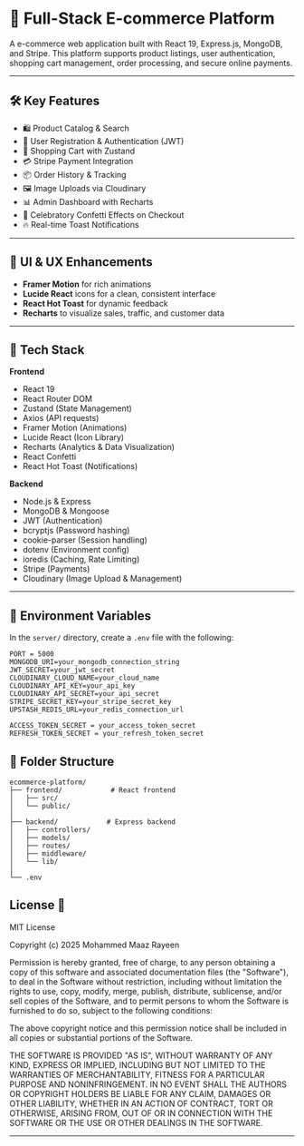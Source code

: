 # 🛒 Full-Stack E-commerce Platform

A e-commerce web application built with React 19, Express.js, MongoDB, and Stripe. This platform supports product listings, user authentication, shopping cart management, order processing, and secure online payments.

---

## 🛠️ Key Features

- 🛍️ Product Catalog & Search
- 👥 User Registration & Authentication (JWT)
- 🛒 Shopping Cart with Zustand
- 💳 Stripe Payment Integration
- 📦 Order History & Tracking
- 🖼️ Image Uploads via Cloudinary
- 📊 Admin Dashboard with Recharts
- 🎉 Celebratory Confetti Effects on Checkout
- 🔥 Real-time Toast Notifications

---

## 🧩 UI & UX Enhancements

- **Framer Motion** for rich animations  
- **Lucide React** icons for a clean, consistent interface  
- **React Hot Toast** for dynamic feedback  
- **Recharts** to visualize sales, traffic, and customer data

---

## 🚀 Tech Stack

**Frontend**  
- React 19  
- React Router DOM  
- Zustand (State Management)  
- Axios (API requests)  
- Framer Motion (Animations)  
- Lucide React (Icon Library)  
- Recharts (Analytics & Data Visualization)  
- React Confetti  
- React Hot Toast (Notifications)  

**Backend**  
- Node.js & Express  
- MongoDB & Mongoose  
- JWT (Authentication)  
- bcryptjs (Password hashing)  
- cookie-parser (Session handling)  
- dotenv (Environment config)  
- ioredis (Caching, Rate Limiting)  
- Stripe (Payments)  
- Cloudinary (Image Upload & Management)

---

## 🔐 Environment Variables

In the `server/` directory, create a `.env` file with the following:

```env
PORT = 5000
MONGODB_URI=your_mongodb_connection_string
JWT_SECRET=your_jwt_secret
CLOUDINARY_CLOUD_NAME=your_cloud_name
CLOUDINARY_API_KEY=your_api_key
CLOUDINARY_API_SECRET=your_api_secret
STRIPE_SECRET_KEY=your_stripe_secret_key
UPSTASH_REDIS_URL=your_redis_connection_url

ACCESS_TOKEN_SECRET = your_access_token_secret 
REFRESH_TOKEN_SECRET = your_refresh_token_secret
```

## 📂 Folder Structure

```
ecommerce-platform/
├── frontend/            # React frontend
│   ├── src/
│   └── public/
│
├── backend/            # Express backend
│   ├── controllers/
│   ├── models/
│   ├── routes/
│   ├── middleware/
│   └── lib/
│
└── .env
```




## License 📜

MIT License

Copyright (c) 2025 Mohammed Maaz Rayeen

Permission is hereby granted, free of charge, to any person obtaining a copy
of this software and associated documentation files (the "Software"), to deal
in the Software without restriction, including without limitation the rights
to use, copy, modify, merge, publish, distribute, sublicense, and/or sell
copies of the Software, and to permit persons to whom the Software is
furnished to do so, subject to the following conditions:

The above copyright notice and this permission notice shall be included in all
copies or substantial portions of the Software.

THE SOFTWARE IS PROVIDED "AS IS", WITHOUT WARRANTY OF ANY KIND, EXPRESS OR
IMPLIED, INCLUDING BUT NOT LIMITED TO THE WARRANTIES OF MERCHANTABILITY,
FITNESS FOR A PARTICULAR PURPOSE AND NONINFRINGEMENT. IN NO EVENT SHALL THE
AUTHORS OR COPYRIGHT HOLDERS BE LIABLE FOR ANY CLAIM, DAMAGES OR OTHER
LIABILITY, WHETHER IN AN ACTION OF CONTRACT, TORT OR OTHERWISE, ARISING FROM,
OUT OF OR IN CONNECTION WITH THE SOFTWARE OR THE USE OR OTHER DEALINGS IN THE
SOFTWARE.


---
